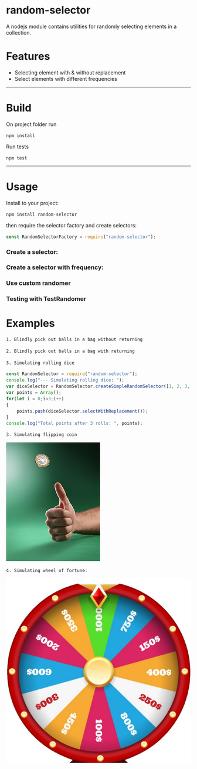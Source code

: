 # random-selector
A nodejs module contains utilities for randomly selecting elements in a collection.

# Features
- Selecting element with & without replacement 
- Select elements with different frequencies
---
# Build
On project folder run
```npm
npm install
```
Run tests
```npm
npm test
```
---
# Usage
Install to your project:
```npm
npm install random-selector
```

then require the selector factory and create selectors:
```javascript
const RandomSelectorFactory = require("random-selector");
```

### Create a selector:


### Create a selector with frequency:

### Use custom randomer

### Testing with TestRandomer


# Examples
    
    1. Blindly pick out balls in a bag without returning

    2. Blindly pick out balls in a bag with returning
    
    3. Simulating rolling dice
```javascript
const RandomSelector = require("random-selector");
console.log("--- Simulating rolling dice: ");
var diceSelector = RandomSelector.createSimpleRandomSelector([1, 2, 3, 4, 5, 6]);
var points = Array();
for(let i = 0;i<3;i++)
{
    points.push(diceSelector.selectWithReplacement());
}
console.log("Total points after 3 rolls: ", points);
```
    3. Simulating flipping coin
![Image of flipping coin](./doc/img/fipping_coin.jpg)

    
    4. Simulating wheel of fortune:
![Image Wheel of Fortune](./doc/img/wheel_fortune.jpg)
    
    
    
    
